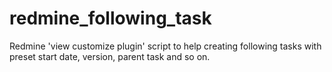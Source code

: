 # redmine_following_task
Redmine 'view customize plugin' script to help creating following tasks with preset start date, version, parent task and so on.
